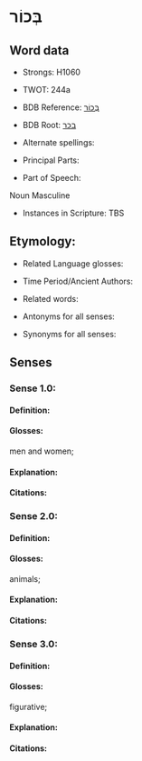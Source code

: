 # בְּכוֹר

<!-- Status: S2="NeedsEdits" -->
<!-- Lexica used for edits:   -->

## Word data

* Strongs: H1060

* TWOT: 244a

* BDB Reference: [בְּכוֹר](rc://en/bdb/dict/b.br.ab)

* BDB Root: [בכר](rc://en/bdb/dict/b.br.aa)

* Alternate spellings:

* Principal Parts:

* Part of Speech:

Noun Masculine

* Instances in Scripture: TBS

## Etymology:

* Related Language glosses:

* Time Period/Ancient Authors:

* Related words:

* Antonyms for all senses:

* Synonyms for all senses:

## Senses

### Sense 1.0:

#### Definition:

#### Glosses:

men and women; 

#### Explanation:

#### Citations:



### Sense 2.0:

#### Definition:

#### Glosses:

animals; 

#### Explanation:

#### Citations:



### Sense 3.0:

#### Definition:

#### Glosses:

figurative; 

#### Explanation:

#### Citations:



